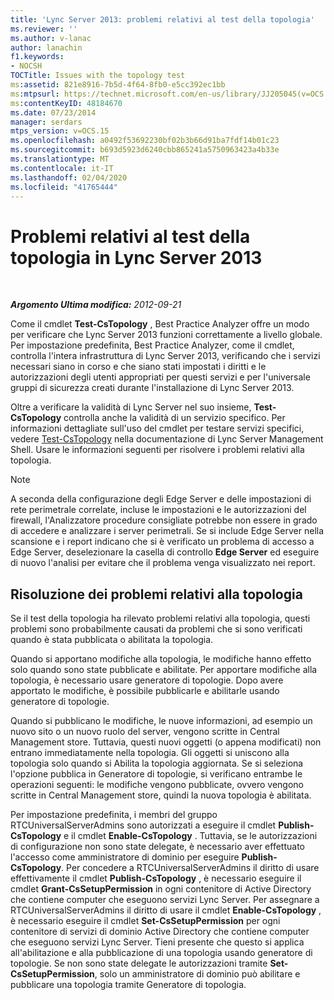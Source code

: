 ```yaml
---
title: 'Lync Server 2013: problemi relativi al test della topologia'
ms.reviewer: ''
ms.author: v-lanac
author: lanachin
f1.keywords:
- NOCSH
TOCTitle: Issues with the topology test
ms:assetid: 821e8916-7b5d-4f64-8fb0-e5cc392ec1bb
ms:mtpsurl: https://technet.microsoft.com/en-us/library/JJ205045(v=OCS.15)
ms:contentKeyID: 48184670
ms.date: 07/23/2014
manager: serdars
mtps_version: v=OCS.15
ms.openlocfilehash: a0492f53692230bf02b3b66d91ba7fdf14b01c23
ms.sourcegitcommit: b693d5923d6240cbb865241a5750963423a4b33e
ms.translationtype: MT
ms.contentlocale: it-IT
ms.lasthandoff: 02/04/2020
ms.locfileid: "41765444"
---
```

<div data-xmlns="http://www.w3.org/1999/xhtml">

<div class="topic" data-xmlns="http://www.w3.org/1999/xhtml" data-msxsl="urn:schemas-microsoft-com:xslt" data-cs="http://msdn.microsoft.com/en-us/">

<div data-asp="http://msdn2.microsoft.com/asp">

# <a name="issues-with-the-topology-test-in-lync-server-2013"></a>Problemi relativi al test della topologia in Lync Server 2013

</div>

<div id="mainSection">

<div id="mainBody">

<span> </span>

_**Argomento Ultima modifica:** 2012-09-21_

Come il cmdlet **Test-CsTopology** , Best Practice Analyzer offre un modo per verificare che Lync Server 2013 funzioni correttamente a livello globale. Per impostazione predefinita, Best Practice Analyzer, come il cmdlet, controlla l'intera infrastruttura di Lync Server 2013, verificando che i servizi necessari siano in corso e che siano stati impostati i diritti e le autorizzazioni degli utenti appropriati per questi servizi e per l'universale gruppi di sicurezza creati durante l'installazione di Lync Server 2013.

Oltre a verificare la validità di Lync Server nel suo insieme, **Test-CsTopology** controlla anche la validità di un servizio specifico. Per informazioni dettagliate sull'uso del cmdlet per testare servizi specifici, vedere [Test-CsTopology](https://docs.microsoft.com/powershell/module/skype/Test-CsTopology) nella documentazione di Lync Server Management Shell. Usare le informazioni seguenti per risolvere i problemi relativi alla topologia.

<div>


> [!NOTE]  
> A seconda della configurazione degli Edge Server e delle impostazioni di rete perimetrale correlate, incluse le impostazioni e le autorizzazioni del firewall, l'Analizzatore procedure consigliate potrebbe non essere in grado di accedere e analizzare i server perimetrali. Se si include Edge Server nella scansione e i report indicano che si è verificato un problema di accesso a Edge Server, deselezionare la casella di controllo <STRONG>Edge Server</STRONG> ed eseguire di nuovo l'analisi per evitare che il problema venga visualizzato nei report.



</div>

<div>

## <a name="resolving-issues-with-your-topology"></a>Risoluzione dei problemi relativi alla topologia

Se il test della topologia ha rilevato problemi relativi alla topologia, questi problemi sono probabilmente causati da problemi che si sono verificati quando è stata pubblicata o abilitata la topologia.

Quando si apportano modifiche alla topologia, le modifiche hanno effetto solo quando sono state pubblicate e abilitate. Per apportare modifiche alla topologia, è necessario usare generatore di topologie. Dopo avere apportato le modifiche, è possibile pubblicarle e abilitarle usando generatore di topologie.

Quando si pubblicano le modifiche, le nuove informazioni, ad esempio un nuovo sito o un nuovo ruolo del server, vengono scritte in Central Management store. Tuttavia, questi nuovi oggetti (o appena modificati) non entrano immediatamente nella topologia. Gli oggetti si uniscono alla topologia solo quando si Abilita la topologia aggiornata. Se si seleziona l'opzione pubblica in Generatore di topologie, si verificano entrambe le operazioni seguenti: le modifiche vengono pubblicate, ovvero vengono scritte in Central Management store, quindi la nuova topologia è abilitata.

Per impostazione predefinita, i membri del gruppo RTCUniversalServerAdmins sono autorizzati a eseguire il cmdlet **Publish-CsTopology** e il cmdlet **Enable-CsTopology** . Tuttavia, se le autorizzazioni di configurazione non sono state delegate, è necessario aver effettuato l'accesso come amministratore di dominio per eseguire **Publish-CsTopology**. Per concedere a RTCUniversalServerAdmins il diritto di usare effettivamente il cmdlet **Publish-CsTopology** , è necessario eseguire il cmdlet **Grant-CsSetupPermission** in ogni contenitore di Active Directory che contiene computer che eseguono servizi Lync Server. Per assegnare a RTCUniversalServerAdmins il diritto di usare il cmdlet **Enable-CsTopology** , è necessario eseguire il cmdlet **Set-CsSetupPermission** per ogni contenitore di servizi di dominio Active Directory che contiene computer che eseguono servizi Lync Server. Tieni presente che questo si applica all'abilitazione e alla pubblicazione di una topologia usando generatore di topologie. Se non sono state delegate le autorizzazioni tramite **Set-CsSetupPermission**, solo un amministratore di dominio può abilitare e pubblicare una topologia tramite Generatore di topologia.

</div>

</div>

<span> </span>

</div>

</div>

</div>

